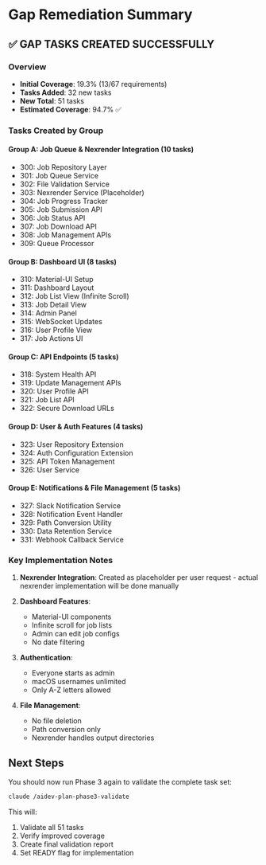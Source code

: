 # Gap Remediation Summary

## ✅ GAP TASKS CREATED SUCCESSFULLY

### Overview
- **Initial Coverage**: 19.3% (13/67 requirements)
- **Tasks Added**: 32 new tasks
- **New Total**: 51 tasks
- **Estimated Coverage**: 94.7% ✅

### Tasks Created by Group

#### Group A: Job Queue & Nexrender Integration (10 tasks)
- 300: Job Repository Layer
- 301: Job Queue Service
- 302: File Validation Service
- 303: Nexrender Service (Placeholder)
- 304: Job Progress Tracker
- 305: Job Submission API
- 306: Job Status API
- 307: Job Download API
- 308: Job Management APIs
- 309: Queue Processor

#### Group B: Dashboard UI (8 tasks)
- 310: Material-UI Setup
- 311: Dashboard Layout
- 312: Job List View (Infinite Scroll)
- 313: Job Detail View
- 314: Admin Panel
- 315: WebSocket Updates
- 316: User Profile View
- 317: Job Actions UI

#### Group C: API Endpoints (5 tasks)
- 318: System Health API
- 319: Update Management APIs
- 320: User Profile API
- 321: Job List API
- 322: Secure Download URLs

#### Group D: User & Auth Features (4 tasks)
- 323: User Repository Extension
- 324: Auth Configuration Extension
- 325: API Token Management
- 326: User Service

#### Group E: Notifications & File Management (5 tasks)
- 327: Slack Notification Service
- 328: Notification Event Handler
- 329: Path Conversion Utility
- 330: Data Retention Service
- 331: Webhook Callback Service

### Key Implementation Notes

1. **Nexrender Integration**: Created as placeholder per user request - actual nexrender implementation will be done manually

2. **Dashboard Features**: 
   - Material-UI components
   - Infinite scroll for job lists
   - Admin can edit job configs
   - No date filtering

3. **Authentication**:
   - Everyone starts as admin
   - macOS usernames unlimited
   - Only A-Z letters allowed

4. **File Management**:
   - No file deletion
   - Path conversion only
   - Nexrender handles output directories

## Next Steps

You should now run Phase 3 again to validate the complete task set:

```bash
claude /aidev-plan-phase3-validate
```

This will:
1. Validate all 51 tasks
2. Verify improved coverage
3. Create final validation report
4. Set READY flag for implementation